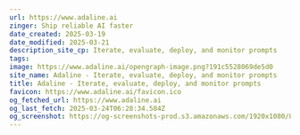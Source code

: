 ```yaml
---
url: https://www.adaline.ai
zinger: Ship reliable AI faster
date_created: 2025-03-19
date_modified: 2025-03-21
description_site_cp: Iterate, evaluate, deploy, and monitor prompts
tags: 
image: https://www.adaline.ai/opengraph-image.png?191c5528069de5d0
site_name: Adaline - Iterate, evaluate, deploy, and monitor prompts
title: Adaline - Iterate, evaluate, deploy, and monitor prompts
favicon: https://www.adaline.ai/favicon.ico
og_fetched_url: https://www.adaline.ai
og_last_fetch: 2025-03-24T06:28:34.584Z
og_screenshot: https://og-screenshots-prod.s3.amazonaws.com/1920x1080/80/false/7c8f2d59aaf608413f4ef40cd5e07416ae53a72ca68173de181cafdd92c2fc56.jpeg
---
```

